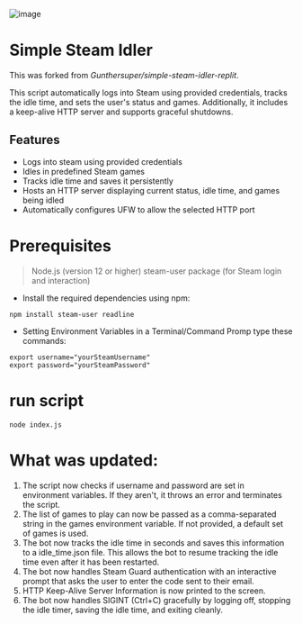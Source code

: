 ![image](https://github.com/user-attachments/assets/10816210-e723-4952-bf99-7b4035e12369)


# Simple Steam Idler

This was forked from *Gunthersuper/simple-steam-idler-replit*.

This script automatically logs into Steam using provided credentials, tracks the idle time, and sets the user's status and games. Additionally, it includes a keep-alive HTTP server and supports graceful shutdowns.

## Features
- Logs into steam using provided credentials
- Idles in predefined Steam games
- Tracks idle time and saves it persistently
- Hosts an HTTP server displaying current status, idle time, and games being idled
- Automatically configures UFW to allow the selected HTTP port

# Prerequisites
> Node.js (version 12 or higher)
> steam-user package (for Steam login and interaction)

- Install the required dependencies using npm:

```
npm install steam-user readline
```

-  Setting Environment Variables in a Terminal/Command Promp type these commands:

```
export username="yourSteamUsername"
export password="yourSteamPassword"
```

# run script

```
node index.js
```


# What was updated:

1. The script now checks if username and password are set in environment variables. If they aren't, it throws an error and terminates the script.
2. The list of games to play can now be passed as a comma-separated string in the games environment variable. If not provided, a default set of games is used.
3. The bot now tracks the idle time in seconds and saves this information to a idle_time.json file. This allows the bot to resume tracking the idle time even after it has been restarted.
4. The bot now handles Steam Guard authentication with an interactive prompt that asks the user to enter the code sent to their email.
5. HTTP Keep-Alive Server Information is now printed to the screen.
6. The bot now handles SIGINT (Ctrl+C) gracefully by logging off, stopping the idle timer, saving the idle time, and exiting cleanly.


